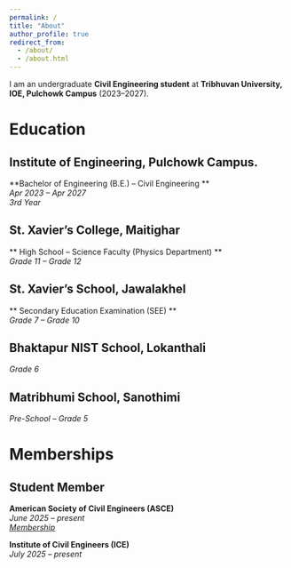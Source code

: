 ```yaml
---
permalink: /
title: "About"
author_profile: true
redirect_from: 
  - /about/
  - /about.html
---
```


I am an undergraduate **Civil Engineering student** at **Tribhuvan University, IOE, Pulchowk Campus** (2023–2027).  


# Education

## Institute of Engineering, Pulchowk Campus.  
**Bachelor of Engineering (B.E.) – Civil Engineering **  
*Apr 2023 – Apr 2027*  
*3rd Year*



## St. Xavier’s College, Maitighar  
** High School – Science Faculty (Physics Department) **  
*Grade 11 – Grade 12*  



## St. Xavier’s School, Jawalakhel  
** Secondary Education Examination (SEE) **  
*Grade 7 – Grade 10*  



## Bhaktapur NIST School, Lokanthali  
*Grade 6* 



## Matribhumi School, Sanothimi  
*Pre-School – Grade 5*  




# Memberships

## Student Member 
**American Society of Civil Engineers (ASCE)**  
*June 2025 – present*  
*[Membership](https://www.linkedin.com/in/reyan-k-sapkota/details/volunteering-experiences/1749148054243/single-media-viewer/?profileId=ACoAADZPz48BXSyE43hv_EECAm184ztm5T2gFdw)*
 
**Institute of Civil Engineers (ICE)**  
*July 2025 – present* 






